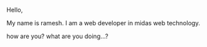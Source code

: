 
Hello,

My name is ramesh. I am a web developer in midas web technology.

how are you? what are you doing...?


